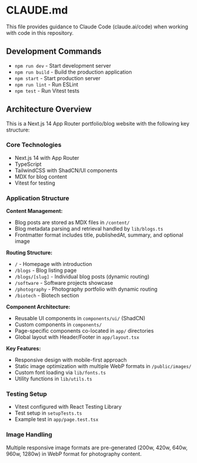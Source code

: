 # CLAUDE.md

This file provides guidance to Claude Code (claude.ai/code) when working with code in this repository.

## Development Commands

- `npm run dev` - Start development server
- `npm run build` - Build the production application
- `npm start` - Start production server
- `npm run lint` - Run ESLint
- `npm test` - Run Vitest tests

## Architecture Overview

This is a Next.js 14 App Router portfolio/blog website with the following key structure:

### Core Technologies
- Next.js 14 with App Router
- TypeScript
- TailwindCSS with ShadCN/UI components
- MDX for blog content
- Vitest for testing

### Application Structure

**Content Management:**
- Blog posts are stored as MDX files in `/content/`
- Blog metadata parsing and retrieval handled by `lib/blogs.ts`
- Frontmatter format includes title, publishedAt, summary, and optional image

**Routing Structure:**
- `/` - Homepage with introduction
- `/blogs` - Blog listing page
- `/blogs/[slug]` - Individual blog posts (dynamic routing)
- `/software` - Software projects showcase
- `/photography` - Photography portfolio with dynamic routing
- `/biotech` - Biotech section

**Component Architecture:**
- Reusable UI components in `components/ui/` (ShadCN)
- Custom components in `components/`
- Page-specific components co-located in `app/` directories
- Global layout with Header/Footer in `app/layout.tsx`

**Key Features:**
- Responsive design with mobile-first approach
- Static image optimization with multiple WebP formats in `/public/images/`
- Custom font loading via `lib/fonts.ts`
- Utility functions in `lib/utils.ts`

### Testing Setup
- Vitest configured with React Testing Library
- Test setup in `setupTests.ts`
- Example test in `app/page.test.tsx`

### Image Handling
Multiple responsive image formats are pre-generated (200w, 420w, 640w, 960w, 1280w) in WebP format for photography content.